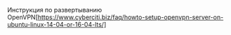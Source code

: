 Инструкция по развертыванию OpenVPN[https://www.cyberciti.biz/faq/howto-setup-openvpn-server-on-ubuntu-linux-14-04-or-16-04-lts/]
